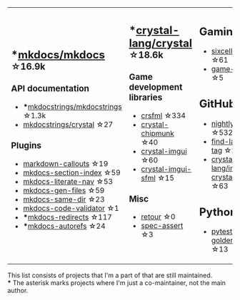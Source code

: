 <table><tr><td>

## **\***[mkdocs/mkdocs](https://github.com/mkdocs/mkdocs) <sup>☆16.9k</sup>

### API documentation

* **\***[mkdocstrings/mkdocstrings](https://github.com/mkdocstrings/mkdocstrings) ☆1.3k
* [mkdocstrings/crystal](https://github.com/mkdocstrings/crystal) ☆27

### Plugins

* [markdown-callouts](https://github.com/oprypin/markdown-callouts) ☆19
* [mkdocs-section-index](https://github.com/oprypin/mkdocs-section-index) ☆59
* [mkdocs-literate-nav](https://github.com/oprypin/mkdocs-literate-nav) ☆53
* [mkdocs-gen-files](https://github.com/oprypin/mkdocs-gen-files) ☆59
* [mkdocs-same-dir](https://github.com/oprypin/mkdocs-same-dir) ☆23
* [mkdocs-code-validator](https://github.com/oprypin/mkdocs-code-validator) ☆1
* **\***[mkdocs-redirects](https://github.com/mkdocs/mkdocs-redirects) ☆117
* **\***[mkdocs-autorefs](https://github.com/mkdocstrings/autorefs) ☆24

</td><td>

## **\***[crystal-lang/crystal](https://github.com/crystal-lang/crystal) <sup>☆18.6k</sup>

### Game development libraries

* [crsfml](https://github.com/oprypin/crsfml) ☆334
* [crystal-chipmunk](https://github.com/oprypin/crystal-chipmunk) ☆40
* [crystal-imgui](https://github.com/oprypin/crystal-imgui) ☆60
* [crystal-imgui-sfml](https://github.com/oprypin/crystal-imgui-sfml) ☆15

### Misc

* [retour](https://github.com/oprypin/retour) ☆0
* [spec-assert](https://github.com/oprypin/spec-assert) ☆3
  
&nbsp;

</td><td>

## Gaming

* [sixcells](https://github.com/oprypin/sixcells) ☆61
* [game-bots](https://github.com/oprypin/game-bots) ☆5

## GitHub

* [nightly.link](https://github.com/oprypin/nightly.link) ☆532
* [find-latest-tag](https://github.com/oprypin/find-latest-tag) ☆28
* [crystal-lang/install-crystal](https://github.com/crystal-lang/install-crystal) ☆63

## Python

* [pytest-golden](https://github.com/oprypin/pytest-golden) ☆13

</tr></table>

This list consists of projects that I'm a part of that are still maintained.  
**\*** The asterisk marks projects where I'm just a co-maintainer, not the main author.
